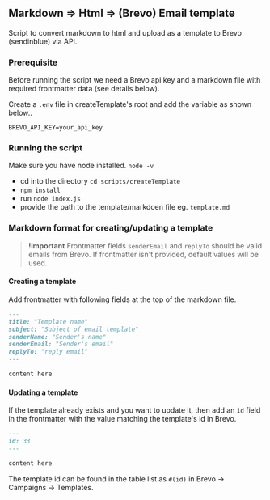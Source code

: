 ## Markdown => Html => (Brevo) Email template

Script to convert markdown to html and upload as a template to Brevo (sendinblue) via API.

### Prerequisite

Before running the script we need a Brevo api key and a markdown file with required frontmatter data (see details below).

Create a `.env` file in createTemplate's root and add the variable as shown below..

```env
BREVO_API_KEY=your_api_key
```

### Running the script

Make sure you have node installed. `node -v`

- cd into the directory `cd scripts/createTemplate`
- `npm install`
- run `node index.js`
- provide the path to the template/markdoen file eg. `template.md`

### Markdown format for creating/updating a template

> **!important**
> Frontmatter fields `senderEmail` and `replyTo` should be valid emails from Brevo.
> If frontmatter isn't provided, default values will be used.

#### Creating a template

Add frontmatter with following fields at the top of the markdown file.

```md
---
title: "Template name"
subject: "Subject of email template"
senderName: "Sender's name"
senderEmail: "Sender's email"
replyTo: "reply email"
---

content here
```

#### Updating a template

If the template already exists and you want to update it, then add an `id` field in the frontmatter with the value matching the template's id in Brevo.

```md
---
id: 33
---

content here
```

The template id can be found in the table list as `#(id)` in Brevo -> Campaigns -> Templates.
